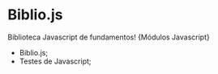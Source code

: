 # Biblio.js
Biblioteca Javascript de fundamentos!
{Módulos Javascript}
- Biblio.js;
- Testes de Javascript;
